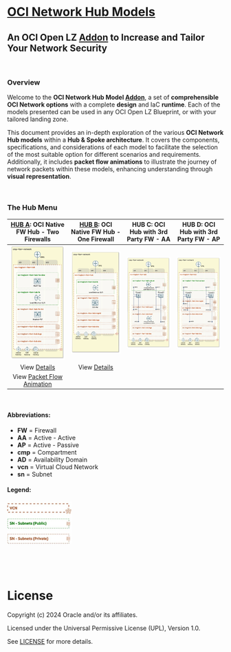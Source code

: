 
# **[OCI Network Hub Models](#)**
## **An OCI Open LZ [Addon](#) to Increase and Tailor Your Network Security**

&nbsp; 

### Overview
Welcome to the **OCI Network Hub Model [Addon](#)**, a set of **comprehensible OCI Network options** with a complete **design** and IaC **runtime**. Each of the models presented can be used in any OCI Open LZ Blueprint, or with your tailored landing zone.

This document provides an in-depth exploration of the various **OCI Network Hub models** within a **Hub & Spoke architecture**. It covers the components, specifications, and considerations of each model to facilitate the selection of the most suitable option for different scenarios and requirements. Additionally, it includes **packet flow animations** to illustrate the journey of network packets within these models, enhancing understanding through **visual representation**.


&nbsp; 

### The Hub Menu

| [**HUB A**](/addons/oci-hub-models/hub_a/readme.md): **OCI Native FW Hub** - Two Firewalls | [**HUB B**](/addons/oci-hub-models/hub_b/readme.md): **OCI Native FW Hub** - One  Firewall | **HUB C**: OCI Hub with **3rd Party FW** - AA | **HUB D**: OCI Hub with **3rd Party FW** - AP | 
|:-:|:-:|:-:|:-:|
| <img src="hub_a/images/hub_a_design.png" width="278" height=""> | <img src="hub_b/images/hub_b_design.png" width="280" height=""> | <img src="hub_c/images/hub_c_design.png" width="280" height=""> |  <img src="hub_d/images/hub_d_design.png" width="280" height=""> | 
| View [Details](/addons/oci-hub-models/hub_a/readme.md)  | View [Details](/addons/oci-hub-models/hub_b/readme.md) | |
| View [Packet Flow Animation](/addons/oci-hub-models/hub_a/hub-a-packet_flow.md)  | | |



&nbsp; 

#### Abbreviations:
- **FW** = Firewall
- **AA** = Active - Active
- **AP** = Active - Passive
- **cmp** = Compartment
- **AD** = Availability Domain
- **vcn** = Virtual Cloud Network
- **sn** = Subnet
 
 #### Legend:
<img src="images/oci_hub_models_legend.jpg" width="150" height="value"> 



&nbsp; 



&nbsp; 

# License

Copyright (c) 2024 Oracle and/or its affiliates.

Licensed under the Universal Permissive License (UPL), Version 1.0.

See [LICENSE](LICENSE) for more details.
